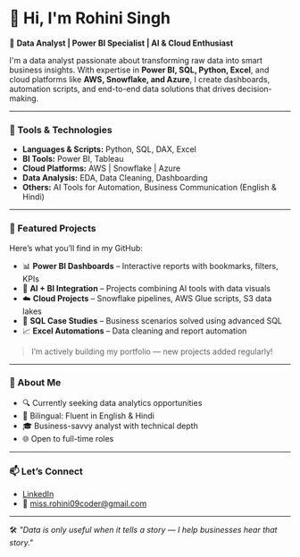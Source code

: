 # 👋 Hi, I'm Rohini Singh

🎯 **Data Analyst | Power BI Specialist | AI & Cloud Enthusiast**

I'm a data analyst passionate about transforming raw data into smart business insights. With expertise in **Power BI, SQL, Python, Excel**, and cloud platforms like **AWS, Snowflake, and Azure**, I create dashboards, automation scripts, and end-to-end data solutions that drives decision-making.

---

### 🧰 Tools & Technologies

- **Languages & Scripts:** Python, SQL, DAX, Excel
- **BI Tools:** Power BI, Tableau
- **Cloud Platforms:** AWS | Snowflake | Azure
- **Data Analysis:** EDA, Data Cleaning, Dashboarding
- **Others:** AI Tools for Automation, Business Communication (English & Hindi)

---

### 📂 Featured Projects

Here’s what you’ll find in my GitHub:

- 📊 **Power BI Dashboards** – Interactive reports with bookmarks, filters, KPIs
- 🧠 **AI + BI Integration** – Projects combining AI tools with data visuals
- ☁️ **Cloud Projects** – Snowflake pipelines, AWS Glue scripts, S3 data lakes
- 📌 **SQL Case Studies** – Business scenarios solved using advanced SQL
- 📈 **Excel Automations** – Data cleaning and report automation

> I’m actively building my portfolio — new projects added regularly!

---

### 🚀 About Me

- 🔍 Currently seeking data analytics opportunities
- 💬 Bilingual: Fluent in English & Hindi
- 🎓 Business-savvy analyst with technical depth
- 🌐 Open to full-time roles

---

### 📫 Let’s Connect

- [LinkedIn](https://www.linkedin.com/in/rohini-singh-8a97a1229 ) 
- 📧 miss.rohini09coder@gmail.com

---

🛠️ *"Data is only useful when it tells a story — I help businesses hear that story."*
